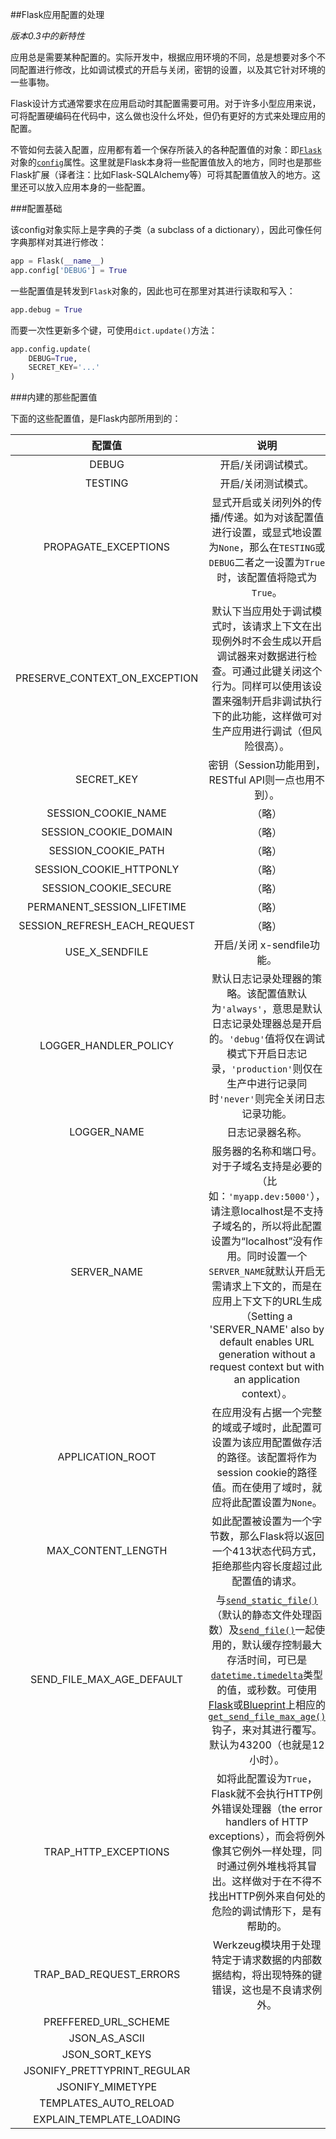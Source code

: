##Flask应用配置的处理

*版本0.3中的新特性*

应用总是需要某种配置的。实际开发中，根据应用环境的不同，总是想要对多个不同配置进行修改，比如调试模式的开启与关闭，密钥的设置，以及其它针对环境的一些事物。

Flask设计方式通常要求在应用启动时其配置需要可用。对于许多小型应用来说，可将配置硬编码在代码中，这么做也没什么坏处，但仍有更好的方式来处理应用的配置。

不管如何去装入配置，应用都有着一个保存所装入的各种配置值的对象：即[`Flask`](http://flask.readthedocs.org/en/latest/api/#flask.Flask)对象的[`config`](http://flask.readthedocs.org/en/latest/api/#flask.Flask.config)属性。这里就是Flask本身将一些配置值放入的地方，同时也是那些Flask扩展（译者注：比如Flask-SQLAlchemy等）可将其配置值放入的地方。这里还可以放入应用本身的一些配置。

###配置基础

该config对象实际上是字典的子类（a subclass of a dictionary），因此可像任何字典那样对其进行修改：

```python
app = Flask(__name__)
app.config['DEBUG'] = True
```

一些配置值是转发到`Flask`对象的，因此也可在那里对其进行读取和写入：

```python
app.debug = True
```

而要一次性更新多个键，可使用`dict.update()`方法：

```python
app.config.update(
    DEBUG=True,
    SECRET_KEY='...'
)
```

###内建的那些配置值

下面的这些配置值，是Flask内部所用到的：

| 配置值                        | 说明                                  |
| :-----------:                 | :-----------------------------------: |
| DEBUG                         | 开启/关闭调试模式。                   |
| TESTING                       | 开启/关闭测试模式。                   |
| PROPAGATE_EXCEPTIONS          | 显式开启或关闭列外的传播/传递。如为对该配置值进行设置，或显式地设置为`None`，那么在`TESTING`或`DEBUG`二者之一设置为`True`时，该配置值将隐式为`True`。    |
| PRESERVE_CONTEXT_ON_EXCEPTION | 默认下当应用处于调试模式时，该请求上下文在出现例外时不会生成以开启调试器来对数据进行检查。可通过此键关闭这个行为。同样可以使用该设置来强制开启非调试执行下的此功能，这样做可对生产应用进行调试（但风险很高）。    |
| SECRET_KEY                    | 密钥（Session功能用到，RESTful API则一点也用不到）。  |
| SESSION_COOKIE_NAME           | （略）    |
| SESSION_COOKIE_DOMAIN         | （略）    |
| SESSION_COOKIE_PATH           | （略）    | 
| SESSION_COOKIE_HTTPONLY       | （略）    |
| SESSION_COOKIE_SECURE         | （略）    |
| PERMANENT_SESSION_LIFETIME    | （略）    |
| SESSION_REFRESH_EACH_REQUEST  | （略）    |
| USE_X_SENDFILE                | 开启/关闭 x-sendfile功能。    |
| LOGGER_HANDLER_POLICY         | 默认日志记录处理器的策略。该配置值默认为`'always'`，意思是默认日志记录处理器总是开启的。`'debug'`值将仅在调试模式下开启日志记录，`'production'`则仅在生产中进行记录同时`'never'`则完全关闭日志记录功能。    |
| LOGGER_NAME                   | 日志记录器名称。  |
| SERVER_NAME                   | 服务器的名称和端口号。对于子域名支持是必要的（比如：`'myapp.dev:5000'`），请注意localhost是不支持子域名的，所以将此配置设置为“localhost”没有作用。同时设置一个`SERVER_NAME`就默认开启无需请求上下文的，而是在应用上下文下的URL生成（Setting a 'SERVER_NAME' also by default enables URL generation without a request context but with an application context）。 |
| APPLICATION_ROOT              | 在应用没有占据一个完整的域或子域时，此配置可设置为该应用配置做存活的路径。该配置将作为session cookie的路径值。而在使用了域时，就应将此配置设置为`None`。  |
| MAX_CONTENT_LENGTH            | 如此配置被设置为一个字节数，那么Flask将以返回一个413状态代码方式，拒绝那些内容长度超过此配置值的请求。   |
| SEND_FILE_MAX_AGE_DEFAULT     | 与[`send_static_file()`](http://flask.readthedocs.org/en/latest/api/#flask.Flask.send_static_file)（默认的静态文件处理函数）及[`send_file()`](http://flask.readthedocs.org/en/latest/api/#flask.send_file)一起使用的，默认缓存控制最大存活时间，可已是[`datetime.timedelta`](https://docs.python.org/dev/library/datetime.html#datetime.timedelta)类型的值，或秒数。可使用[Flask](http://flask.readthedocs.org/en/latest/api/#flask.Flask)或[Blueprint](http://flask.readthedocs.org/en/latest/api/#flask.Blueprint)上相应的[`get_send_file_max_age()`](http://flask.readthedocs.org/en/latest/api/#flask.Flask.get_send_file_max_age)钩子，来对其进行覆写。默认为43200（也就是12小时）。    |
| TRAP_HTTP_EXCEPTIONS          | 如将此配置设为`True`，Flask就不会执行HTTP例外错误处理器（the error handlers of HTTP exceptions），而会将例外像其它例外一样处理，同时通过例外堆栈将其冒出。这样做对于在不得不找出HTTP例外来自何处的危险的调试情形下，是有帮助的。    |
| TRAP_BAD_REQUEST_ERRORS       | Werkzeug模块用于处理特定于请求数据的内部数据结构，将出现特殊的键错误，这也是不良请求例外。
| PREFFERED_URL_SCHEME          | 
| JSON_AS_ASCII                 |
| JSON_SORT_KEYS                |
| JSONIFY_PRETTYPRINT_REGULAR   |
| JSONIFY_MIMETYPE              |
| TEMPLATES_AUTO_RELOAD         |
| EXPLAIN_TEMPLATE_LOADING      |
